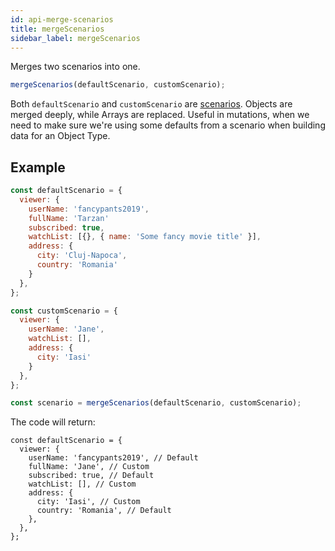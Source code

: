 ```yaml
---
id: api-merge-scenarios
title: mergeScenarios
sidebar_label: mergeScenarios
---
```


Merges two scenarios into one.

```javascript
mergeScenarios(defaultScenario, customScenario);
```

Both `defaultScenario` and `customScenario` are [scenarios](/graphql-mirage/docs/scenario). Objects are merged deeply, while Arrays are replaced. Useful in mutations, when we need to make sure we're using some defaults from a scenario when building data for an Object Type.

## Example

```javascript
const defaultScenario = {
  viewer: {
    userName: 'fancypants2019',
    fullName: 'Tarzan'
    subscribed: true,
    watchList: [{}, { name: 'Some fancy movie title' }],
    address: {
      city: 'Cluj-Napoca',
      country: 'Romania'
    }
  },
};

const customScenario = {
  viewer: {
    userName: 'Jane',
    watchList: [],
    address: {
      city: 'Iasi'
    }
  },
};

const scenario = mergeScenarios(defaultScenario, customScenario);
```

The code will return:

```
const defaultScenario = {
  viewer: {
    userName: 'fancypants2019', // Default
    fullName: 'Jane', // Custom
    subscribed: true, // Default
    watchList: [], // Custom
    address: {
      city: 'Iasi', // Custom
      country: 'Romania', // Default
    },
  },
};
```

